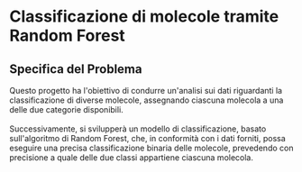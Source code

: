 # Classificazione di molecole tramite Random Forest
## Specifica del Problema
Questo progetto ha l'obiettivo di condurre un'analisi sui dati riguardanti la classificazione di diverse molecole, assegnando ciascuna molecola a una delle due categorie disponibili. \
\
Successivamente, si svilupperà un modello di classificazione, basato sull'algoritmo di Random Forest, che, in conformità con i dati forniti, possa eseguire una precisa classificazione binaria delle molecole, prevedendo con precisione a quale delle due classi appartiene ciascuna molecola.
